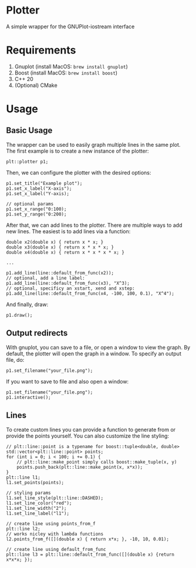 # Plotter

A simple wrapper for the GNUPlot-iostream interface

# Requirements

 1. Gnuplot (install MacOS: `brew install gnuplot`)
 2. Boost (install MacOS: `brew install boost`)
 3. C++ 20
 4. (Optional) CMake

# Usage

## Basic Usage

The wrapper can be used to easily graph multiple lines in the same plot. The first example is to create a new instance of the plotter:

```
plt::plotter p1;
```

Then, we can configure the plotter with the desired options:

```
p1.set_title("Example plot");
p1.set_x_label("X-axis");
p1.set_x_label("Y-axis);

// optional params
p1.set_x_range("0:100);
p1.set_y_range("0:200);
```

After that, we can add lines to the plotter. There are multiple ways to add new lines. The easiest is to add lines via a function:

```
double x2(double x) { return x * x; }
double x3(double x) { return x * x * x; }
double x4(double x) { return x * x * x * x; }

...

p1.add_line(line::default_from_func(x2));
// optional, add a line label:
p1.add_line(line::default_from_func(x3), "X^3);
// optional, specificy an xstart, xend and xstep:
p1.add_line(line::default_from_func(x4, -100, 100, 0.1), "X^4");
```

And finally, draw:

```
p1.draw();
```

## Output redirects

With gnuplot, you can save to a file, or open a window to view the graph. By default, the plotter will open the graph in a window. To specify an output file, do:

```
p1.set_filename("your_file.png");
```

If you want to save to file and also open a window:

```
p1.set_filename("your_file.png");
p1.interactive();
```

## Lines

To create custom lines you can provide a function to generate from or provide the points yourself. You can also customize the line styling:

```
// plt::line::point is a typename for boost::tuple<double, double>
std::vector<plt::line::point> points;
for (int i = 0; i < 100; i += 0.1) {
    // plt::line::make_point simply calls boost::make_tuple(x, y)
    points.push_back(plt::line::make_point(x, x*x));
}
plt::line l1;
l1.set_points(points);

// styling params
l1.set_line_style(plt::line::DASHED);
l1.set_line_color("red");
l1.set_line_width("2");
l1.set_line_label("l1");

// create line using points_from_f
plt::line l2;
// works nicley with lambda functions
l2.points_from_f([](double x) { return x*x; }, -10, 10, 0.01);

// create line using default_from_func
plt::line l3 = plt::line::default_from_func([](double x) {return x*x*x; });
```